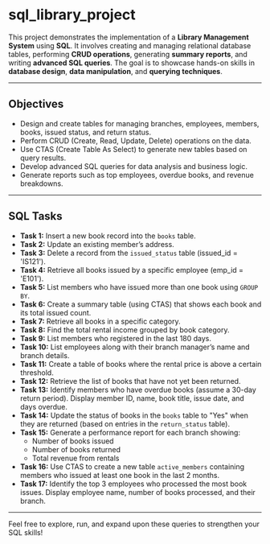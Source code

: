 # sql_library_project

This project demonstrates the implementation of a **Library Management System** using **SQL**. It involves creating and managing relational database tables, performing **CRUD operations**, generating **summary reports**, and writing **advanced SQL queries**. The goal is to showcase hands-on skills in **database design**, **data manipulation**, and **querying techniques**.

---

## Objectives

- Design and create tables for managing branches, employees, members, books, issued status, and return status.
- Perform CRUD (Create, Read, Update, Delete) operations on the data.
- Use CTAS (Create Table As Select) to generate new tables based on query results.
- Develop advanced SQL queries for data analysis and business logic.
- Generate reports such as top employees, overdue books, and revenue breakdowns.

---

## SQL Tasks

- **Task 1:** Insert a new book record into the `books` table.
- **Task 2:** Update an existing member’s address.
- **Task 3:** Delete a record from the `issued_status` table (issued_id = 'IS121').
- **Task 4:** Retrieve all books issued by a specific employee (emp_id = 'E101').
- **Task 5:** List members who have issued more than one book using `GROUP BY`.
- **Task 6:** Create a summary table (using CTAS) that shows each book and its total issued count.
- **Task 7:** Retrieve all books in a specific category.
- **Task 8:** Find the total rental income grouped by book category.
- **Task 9:** List members who registered in the last 180 days.
- **Task 10:** List employees along with their branch manager’s name and branch details.
- **Task 11:** Create a table of books where the rental price is above a certain threshold.
- **Task 12:** Retrieve the list of books that have not yet been returned.
- **Task 13:** Identify members who have overdue books (assume a 30-day return period). Display member ID, name, book title, issue date, and days overdue.
- **Task 14:** Update the status of books in the `books` table to "Yes" when they are returned (based on entries in the `return_status` table).
- **Task 15:** Generate a performance report for each branch showing:
  - Number of books issued
  - Number of books returned
  - Total revenue from rentals
- **Task 16:** Use CTAS to create a new table `active_members` containing members who issued at least one book in the last 2 months.
- **Task 17:** Identify the top 3 employees who processed the most book issues. Display employee name, number of books processed, and their branch.

---

Feel free to explore, run, and expand upon these queries to strengthen your SQL skills!

